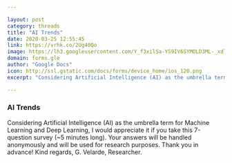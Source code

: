 ```yaml
---

layout: post
category: threads
title: "AI Trends"
date: 2020-03-25 12:55:45
link: https://vrhk.co/2Ug40Qo
image: https://lh3.googleusercontent.com/Y_f3xilSa-YS9IV6SYMOLD3ML-_xdlT9UI-eJ_ev1yqk3suGG-hKbYYB45it96kX-_Uh7bY
domain: forms.gle
author: "Google Docs"
icon: http://ssl.gstatic.com/docs/forms/device_home/ios_120.png
excerpt: "Considering Artificial Intelligence (AI) as the umbrella term for Machine Learning and Deep Learning, I would appreciate it if you take this 7-question survey (~5 minutes long). Your answers will be handled anonymously and will be used for research purposes. Thank you in advance! Kind regards, G. Velarde, Researcher."

---
```


### AI Trends

Considering Artificial Intelligence (AI) as the umbrella term for Machine Learning and Deep Learning, I would appreciate it if you take this 7-question survey (~5 minutes long). Your answers will be handled anonymously and will be used for research purposes. Thank you in advance! Kind regards, G. Velarde, Researcher.